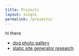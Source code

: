 ```yaml
---
title: Projects 
layout: single 
permalink: /projects/
---
```


hi there  

- [dog photo gallery](/projects/dog-gallery)
- [static site generator research](/projects/ssg)